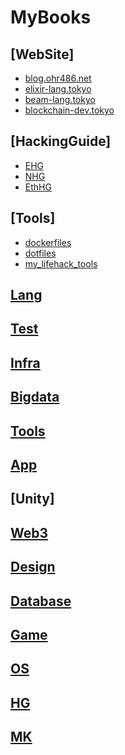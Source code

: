 MyBooks
=======

## [WebSite]

- [blog.ohr486.net](https://github.com/ohr486/blog.ohr486.net)
- [elixir-lang.tokyo](https://github.com/ohr486/elixir-lang.tokyo)
- [beam-lang.tokyo](https://github.com/ohr486/beam-lang.tokyo)
- [blockchain-dev.tokyo](https://github.com/ohr486/blockchain-dev.tokyo)

## [HackingGuide]

- [EHG](https://github.com/ohr486/EHG)
- [NHG](https://github.com/ohr486/NHG)
- [EthHG](https://github.com/ohr486/EthHG)

## [Tools]

- [dockerfiles](https://github.com/ohr486/dockerfiles)
- [dotfiles](https://github.com/ohr486/dotfiles)
- [my\_lifehack\_tools](https://github.com/ohr486/my_lifehack_tools)

## [Lang](https://github.com/ohr486/MyBooks/tree/master/lang)

## [Test](https://github.com/ohr486/MyBooks/tree/master/testing)

## [Infra](https://github.com/ohr486/MyBooks/tree/master/infra)

## [Bigdata](https://github.com/ohr486/MyBooks/tree/master/bigdata)

## [Tools](https://github.com/ohr486/MyBooks/tree/master/tools)

## [App](https://github.com/ohr486/MyBooks/tree/master/app)

## [Unity]

## [Web3](https://github.com/ohr486/MyBooks/tree/master/web3)

## [Design](https://github.com/ohr486/MyBooks/tree/master/design)

## [Database](https://github.com/ohr486/MyBooks/tree/master/database)

## [Game](https://github.com/ohr486/MyBooks/tree/master/game)

## [OS](https://github.com/ohr486/MyBooks/tree/master/os)

## [HG](https://github.com/ohr486/MyBooks/tree/master/hg)

## [MK]()

## []()
